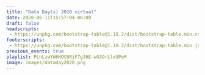 ```yaml
---
title: "Data Day(s) 2020 virtual"
date: 2020-06-11T15:57:04-06:00
draft: false
headscripts:
 - https://unpkg.com/bootstrap-table@1.18.2/dist/bootstrap-table.min.css
footerscripts:
 - https://unpkg.com/bootstrap-table@1.18.2/dist/bootstrap-table.min.js
previous_events: true
playlist: PLnLzwYW6HOC6RiF7gJ6E-wG3OrLlxUPeM
image: images/dataday2020.png
---
```


